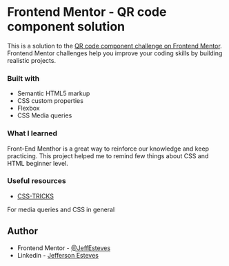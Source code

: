 # Frontend Mentor - QR code component solution

This is a solution to the [QR code component challenge on Frontend Mentor](https://www.frontendmentor.io/challenges/qr-code-component-iux_sIO_H). Frontend Mentor challenges help you improve your coding skills by building realistic projects.

### Built with

- Semantic HTML5 markup
- CSS custom properties
- Flexbox
- CSS Media queries

### What I learned

Front-End Menthor is a great way to reinforce our knowledge and keep practicing. This project helped me to remind few things about CSS and HTML beginner level.



### Useful resources

- [CSS-TRICKS](https://css-tricks.com/)

For media queries and CSS in general

## Author

- Frontend Mentor - [@JeffEsteves](https://www.frontendmentor.io/profile/JeffEsteves)
- Linkedin - [Jefferson Esteves](https://www.linkedin.com/in/jefferson-esteves-518081169/)
